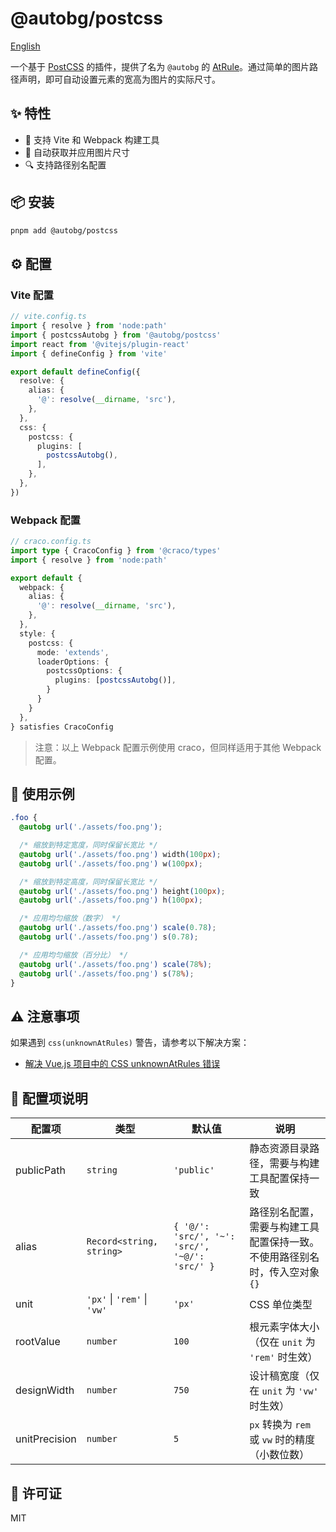 # @autobg/postcss

[English](./README.md)

一个基于 [PostCSS](https://postcss.org/) 的插件，提供了名为 `@autobg` 的 [AtRule](https://postcss.org/api/#atrule)。通过简单的图片路径声明，即可自动设置元素的宽高为图片的实际尺寸。

## ✨ 特性

- 🚀 支持 Vite 和 Webpack 构建工具
- 🔄 自动获取并应用图片尺寸
- 🔍 支持路径别名配置

## 📦 安装

```bash
pnpm add @autobg/postcss
```

## ⚙️ 配置

### Vite 配置

```ts
// vite.config.ts
import { resolve } from 'node:path'
import { postcssAutobg } from '@autobg/postcss'
import react from '@vitejs/plugin-react'
import { defineConfig } from 'vite'

export default defineConfig({
  resolve: {
    alias: {
      '@': resolve(__dirname, 'src'),
    },
  },
  css: {
    postcss: {
      plugins: [
        postcssAutobg(),
      ],
    },
  },
})
```

### Webpack 配置

```ts
// craco.config.ts
import type { CracoConfig } from '@craco/types'
import { resolve } from 'node:path'

export default {
  webpack: {
    alias: {
      '@': resolve(__dirname, 'src'),
    },
  },
  style: {
    postcss: {
      mode: 'extends',
      loaderOptions: {
        postcssOptions: {
          plugins: [postcssAutobg()],
        }
      }
    }
  },
} satisfies CracoConfig
```

> 注意：以上 Webpack 配置示例使用 craco，但同样适用于其他 Webpack 配置。

## 🎯 使用示例

```css
.foo {
  @autobg url('./assets/foo.png');

  /* 缩放到特定宽度，同时保留长宽比 */
  @autobg url('./assets/foo.png') width(100px);
  @autobg url('./assets/foo.png') w(100px);

  /* 缩放到特定高度，同时保留长宽比 */
  @autobg url('./assets/foo.png') height(100px);
  @autobg url('./assets/foo.png') h(100px);

  /* 应用均匀缩放（数字） */
  @autobg url('./assets/foo.png') scale(0.78);
  @autobg url('./assets/foo.png') s(0.78);

  /* 应用均匀缩放（百分比） */
  @autobg url('./assets/foo.png') scale(78%);
  @autobg url('./assets/foo.png') s(78%);
}
```

## ⚠️ 注意事项

如果遇到 `css(unknownAtRules)` 警告，请参考以下解决方案：

- [解决 Vue.js 项目中的 CSS unknownAtRules 错误](https://stackoverflow.com/questions/71648391/duplicate-unknown-at-rule-apply-cssunknownatrules-errors-in-vue-js-project)

## 📝 配置项说明

| 配置项 | 类型 | 默认值 | 说明 |
| --- | --- | --- | --- |
| publicPath | `string` | `'public'` | 静态资源目录路径，需要与构建工具配置保持一致 |
| alias | `Record<string, string>` | `{ '@/': 'src/', '~': 'src/', '~@/': 'src/' }` | 路径别名配置，需要与构建工具配置保持一致。不使用路径别名时，传入空对象 `{}` |
| unit | `'px'` \| `'rem'` \| `'vw'` | `'px'` | CSS 单位类型 |
| rootValue | `number` | `100` | 根元素字体大小（仅在 `unit` 为 `'rem'` 时生效） |
| designWidth | `number` | `750` | 设计稿宽度（仅在 `unit` 为 `'vw'` 时生效） |
| unitPrecision | `number` | `5` | `px` 转换为 `rem` 或 `vw` 时的精度（小数位数） |

## 📄 许可证

MIT
